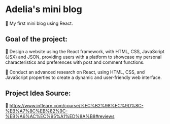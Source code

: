 # Adelia's mini blog
📌 My first mini blog using React.

## Goal of the project:
📌 Design a website using the React framework, with HTML, CSS, JavaScript (JSX) and JSON, providing users with a platform to showcase my personal characteristics and preferences with post and comment functions.

📌 Conduct an advanced research on React, using HTML, CSS, and JavaScript properties to create a dynamic and user-friendly web interface.

## Project Idea Source:
📌 https://www.inflearn.com/course/%EC%B2%98%EC%9D%8C-%EB%A7%8C%EB%82%9C-%EB%A6%AC%EC%95%A1%ED%8A%B8#reviews
